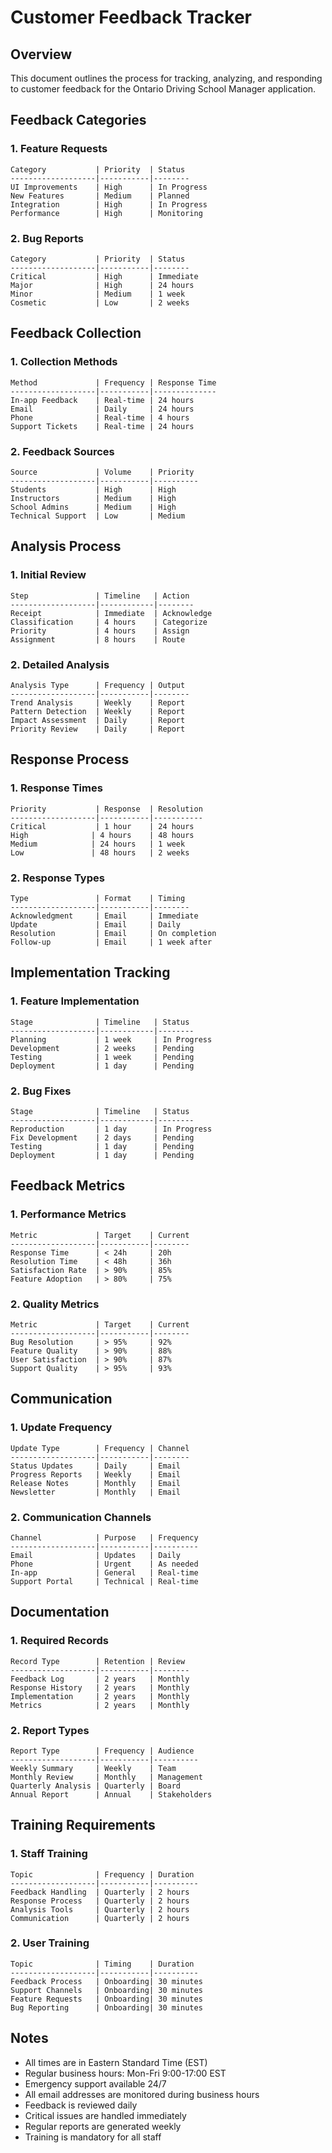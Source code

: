 # Customer Feedback Tracker

## Overview
This document outlines the process for tracking, analyzing, and responding to customer feedback for the Ontario Driving School Manager application.

## Feedback Categories

### 1. Feature Requests
```
Category           | Priority  | Status
-------------------|-----------|--------
UI Improvements    | High      | In Progress
New Features       | Medium    | Planned
Integration        | High      | In Progress
Performance        | High      | Monitoring
```

### 2. Bug Reports
```
Category           | Priority  | Status
-------------------|-----------|--------
Critical           | High      | Immediate
Major              | High      | 24 hours
Minor              | Medium    | 1 week
Cosmetic           | Low       | 2 weeks
```

## Feedback Collection

### 1. Collection Methods
```
Method             | Frequency | Response Time
-------------------|-----------|--------------
In-app Feedback    | Real-time | 24 hours
Email              | Daily     | 24 hours
Phone              | Real-time | 4 hours
Support Tickets    | Real-time | 24 hours
```

### 2. Feedback Sources
```
Source             | Volume    | Priority
-------------------|-----------|----------
Students           | High      | High
Instructors        | Medium    | High
School Admins      | Medium    | High
Technical Support  | Low       | Medium
```

## Analysis Process

### 1. Initial Review
```
Step               | Timeline   | Action
-------------------|------------|--------
Receipt            | Immediate  | Acknowledge
Classification     | 4 hours    | Categorize
Priority           | 4 hours    | Assign
Assignment         | 8 hours    | Route
```

### 2. Detailed Analysis
```
Analysis Type      | Frequency | Output
-------------------|-----------|--------
Trend Analysis     | Weekly    | Report
Pattern Detection  | Weekly    | Report
Impact Assessment  | Daily     | Report
Priority Review    | Daily     | Report
```

## Response Process

### 1. Response Times
```
Priority           | Response  | Resolution
-------------------|-----------|-----------
Critical           | 1 hour    | 24 hours
High              | 4 hours    | 48 hours
Medium            | 24 hours   | 1 week
Low               | 48 hours   | 2 weeks
```

### 2. Response Types
```
Type               | Format    | Timing
-------------------|-----------|--------
Acknowledgment     | Email     | Immediate
Update             | Email     | Daily
Resolution         | Email     | On completion
Follow-up          | Email     | 1 week after
```

## Implementation Tracking

### 1. Feature Implementation
```
Stage              | Timeline   | Status
-------------------|------------|--------
Planning           | 1 week     | In Progress
Development        | 2 weeks    | Pending
Testing            | 1 week     | Pending
Deployment         | 1 day      | Pending
```

### 2. Bug Fixes
```
Stage              | Timeline   | Status
-------------------|------------|--------
Reproduction       | 1 day      | In Progress
Fix Development    | 2 days     | Pending
Testing            | 1 day      | Pending
Deployment         | 1 day      | Pending
```

## Feedback Metrics

### 1. Performance Metrics
```
Metric             | Target    | Current
-------------------|-----------|--------
Response Time      | < 24h     | 20h
Resolution Time    | < 48h     | 36h
Satisfaction Rate  | > 90%     | 85%
Feature Adoption   | > 80%     | 75%
```

### 2. Quality Metrics
```
Metric             | Target    | Current
-------------------|-----------|--------
Bug Resolution     | > 95%     | 92%
Feature Quality    | > 90%     | 88%
User Satisfaction  | > 90%     | 87%
Support Quality    | > 95%     | 93%
```

## Communication

### 1. Update Frequency
```
Update Type        | Frequency | Channel
-------------------|-----------|--------
Status Updates     | Daily     | Email
Progress Reports   | Weekly    | Email
Release Notes      | Monthly   | Email
Newsletter         | Monthly   | Email
```

### 2. Communication Channels
```
Channel            | Purpose   | Frequency
-------------------|-----------|----------
Email              | Updates   | Daily
Phone              | Urgent    | As needed
In-app             | General   | Real-time
Support Portal     | Technical | Real-time
```

## Documentation

### 1. Required Records
```
Record Type        | Retention | Review
-------------------|-----------|--------
Feedback Log       | 2 years   | Monthly
Response History   | 2 years   | Monthly
Implementation     | 2 years   | Monthly
Metrics            | 2 years   | Monthly
```

### 2. Report Types
```
Report Type        | Frequency | Audience
-------------------|-----------|----------
Weekly Summary     | Weekly    | Team
Monthly Review     | Monthly   | Management
Quarterly Analysis | Quarterly | Board
Annual Report      | Annual    | Stakeholders
```

## Training Requirements

### 1. Staff Training
```
Topic              | Frequency | Duration
-------------------|-----------|----------
Feedback Handling  | Quarterly | 2 hours
Response Process   | Quarterly | 2 hours
Analysis Tools     | Quarterly | 2 hours
Communication      | Quarterly | 2 hours
```

### 2. User Training
```
Topic              | Timing    | Duration
-------------------|-----------|----------
Feedback Process   | Onboarding| 30 minutes
Support Channels   | Onboarding| 30 minutes
Feature Requests   | Onboarding| 30 minutes
Bug Reporting      | Onboarding| 30 minutes
```

## Notes
- All times are in Eastern Standard Time (EST)
- Regular business hours: Mon-Fri 9:00-17:00 EST
- Emergency support available 24/7
- All email addresses are monitored during business hours
- Feedback is reviewed daily
- Critical issues are handled immediately
- Regular reports are generated weekly
- Training is mandatory for all staff 